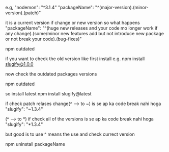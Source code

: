 <!-- Meaning of any three version -->

e.g, "nodemon": "^3.1.4"
"packageName": "^(major-version).(minor-version).(patch)"

it is a current version if change or new version so what happens
"packageName": "^(huge new releases and your code mo longer work if any change).(some/minor new features add but not introduce new package or not break your code).(bug-fixes)"

<!-- If check how many outdated packages -->

npm outdated

if you want to check the old version like first install e.g.
npm install slugify@1.0.0

now check the outdated packages versions

npm outdated

so install latest
npm install slugify@latest

if check patch relases change(^ --> to ~) is se ap ka code break nahi hoga
"slugify": "~1.3.4"

(^ --> to *) if check all of the versions is se ap ka code break nahi hoga
"slugify": "*1.3.4"

but good is to use ^ means the use and check currect version

<!-- Delete Package -->

npm uninstall packageName
